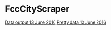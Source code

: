# FccCityScraper

[Data output 13 June 2016](https://gist.github.com/alicejiang1/7bcb1078704c53fa4cbc7598785c0466)
[Pretty data 13 June 2016](https://gist.github.com/alicejiang1/5c3de2520d2d675c9bcc065bf6a36bf8)

